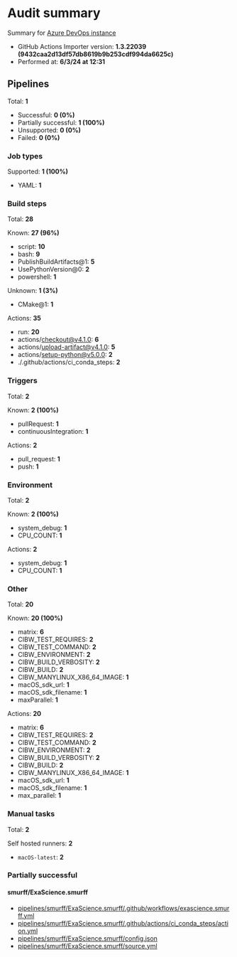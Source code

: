 # Audit summary

Summary for [Azure DevOps instance](https://dev.azure.com/ExaScience/smurff/_build)

- GitHub Actions Importer version: **1.3.22039 (9432caa2d13df57db8619b9b253cdf994da6625c)**
- Performed at: **6/3/24 at 12:31**

## Pipelines

Total: **1**

- Successful: **0 (0%)**
- Partially successful: **1 (100%)**
- Unsupported: **0 (0%)**
- Failed: **0 (0%)**

### Job types

Supported: **1 (100%)**

- YAML: **1**

### Build steps

Total: **28**

Known: **27 (96%)**

- script: **10**
- bash: **9**
- PublishBuildArtifacts@1: **5**
- UsePythonVersion@0: **2**
- powershell: **1**

Unknown: **1 (3%)**

- CMake@1: **1**

Actions: **35**

- run: **20**
- actions/checkout@v4.1.0: **6**
- actions/upload-artifact@v4.1.0: **5**
- actions/setup-python@v5.0.0: **2**
- ./.github/actions/ci_conda_steps: **2**

### Triggers

Total: **2**

Known: **2 (100%)**

- pullRequest: **1**
- continuousIntegration: **1**

Actions: **2**

- pull_request: **1**
- push: **1**

### Environment

Total: **2**

Known: **2 (100%)**

- system_debug: **1**
- CPU_COUNT: **1**

Actions: **2**

- system_debug: **1**
- CPU_COUNT: **1**

### Other

Total: **20**

Known: **20 (100%)**

- matrix: **6**
- CIBW_TEST_REQUIRES: **2**
- CIBW_TEST_COMMAND: **2**
- CIBW_ENVIRONMENT: **2**
- CIBW_BUILD_VERBOSITY: **2**
- CIBW_BUILD: **2**
- CIBW_MANYLINUX_X86_64_IMAGE: **1**
- macOS_sdk_url: **1**
- macOS_sdk_filename: **1**
- maxParallel: **1**

Actions: **20**

- matrix: **6**
- CIBW_TEST_REQUIRES: **2**
- CIBW_TEST_COMMAND: **2**
- CIBW_ENVIRONMENT: **2**
- CIBW_BUILD_VERBOSITY: **2**
- CIBW_BUILD: **2**
- CIBW_MANYLINUX_X86_64_IMAGE: **1**
- macOS_sdk_url: **1**
- macOS_sdk_filename: **1**
- max_parallel: **1**

### Manual tasks

Total: **2**

Self hosted runners: **2**

- `macOS-latest`: **2**

### Partially successful

#### smurff/ExaScience.smurff

- [pipelines/smurff/ExaScience.smurff/.github/workflows/exascience.smurff.yml](pipelines/smurff/ExaScience.smurff/.github/workflows/exascience.smurff.yml)
- [pipelines/smurff/ExaScience.smurff/.github/actions/ci_conda_steps/action.yml](pipelines/smurff/ExaScience.smurff/.github/actions/ci_conda_steps/action.yml)
- [pipelines/smurff/ExaScience.smurff/config.json](pipelines/smurff/ExaScience.smurff/config.json)
- [pipelines/smurff/ExaScience.smurff/source.yml](pipelines/smurff/ExaScience.smurff/source.yml)

